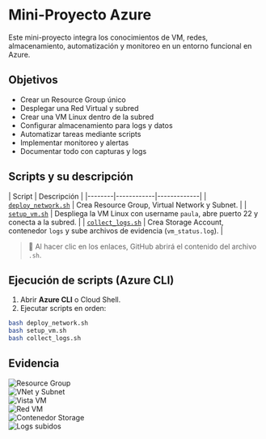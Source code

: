 # Mini-Proyecto Azure

Este mini-proyecto integra los conocimientos de VM, redes, almacenamiento, automatización y monitoreo en un entorno funcional en Azure.

## Objetivos

- Crear un Resource Group único
- Desplegar una Red Virtual y subred
- Crear una VM Linux dentro de la subred
- Configurar almacenamiento para logs y datos
- Automatizar tareas mediante scripts
- Implementar monitoreo y alertas
- Documentar todo con capturas y logs

## Scripts y su descripción

| Script | Descripción |
|--------|------------|-------------|
| [`deploy_network.sh`](scripts/deploy_network.sh) | Crea Resource Group, Virtual Network y Subnet. |
| [`setup_vm.sh`](scripts/setup_vm.sh) | Despliega la VM Linux con username `paula`, abre puerto 22 y conecta a la subred. |
| [`collect_logs.sh`](scripts/collect_logs.sh) | Crea Storage Account, contenedor `logs` y sube archivos de evidencia (`vm_status.log`). | 

> 🔹 Al hacer clic en los enlaces, GitHub abrirá el contenido del archivo `.sh`.

## Ejecución de scripts (Azure CLI)

1. Abrir **Azure CLI** o Cloud Shell.
2. Ejecutar scripts en orden:

```bash
bash deploy_network.sh
bash setup_vm.sh
bash collect_logs.sh
````
## Evidencia 

![Resource Group](images/resource_group.png)  
![VNet y Subnet](images/vnet_subnet.png)  
![Vista VM](images/vm_overview.png)  
![Red VM](images/vm_networking.png)  
![Contenedor Storage](images/storage_container.png)  
![Logs subidos](images/blob_uploaded.png)
